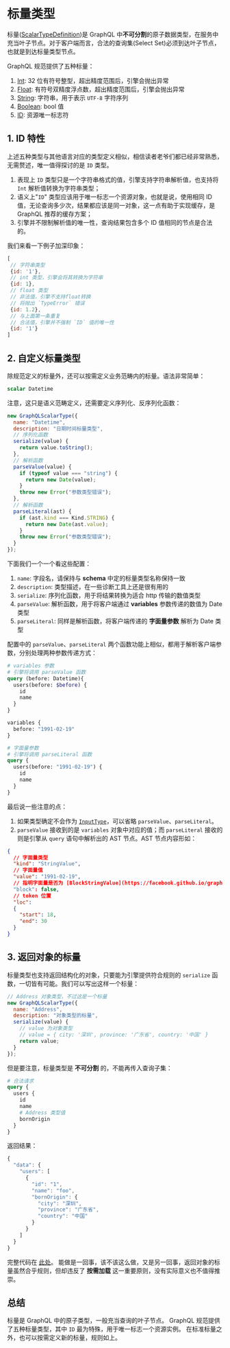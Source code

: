 # 标量类型

标量([ScalarTypeDefinition](https://facebook.github.io/graphql/June2018/#ScalarTypeDefinition))是 GraphQL 中**不可分割**的原子数据类型，在服务中充当叶子节点。对于客户端而言，合法的查询集(Select Set)必须到达叶子节点，也就是到达标量类型节点。

GraphQL 规范提供了五种标量：

1. [Int](https://facebook.github.io/graphql/June2018/#sec-Int): 32 位有符号整型，超出精度范围后，引擎会抛出异常
2. [Float](https://facebook.github.io/graphql/June2018/#sec-Float): 有符号双精度浮点数，超出精度范围后，引擎会抛出异常
3. [String](https://facebook.github.io/graphql/June2018/#sec-String): 字符串，用于表示 `UTF-8` 字符序列
4. [Boolean](https://facebook.github.io/graphql/June2018/#sec-Boolean): bool 值
5. [ID](https://facebook.github.io/graphql/June2018/#sec-ID): 资源唯一标志符

## 1. ID 特性

上述五种类型与其他语言对应的类型定义相似，相信读者老爷们都已经非常熟悉，无需赘述，唯一值得探讨的是 `ID` 类型。

1. 表现上 `ID` 类型只是一个字符串格式的值，引擎支持字符串解析值，也支持将 `Int` 解析值转换为字符串类型；
2. 语义上"`ID`" 类型应该用于唯一标志一个资源对象，也就是说，使用相同 ID 值，无论查询多少次，结果都应该是同一对象，这一点有助于实现缓存，是 GraphQL 推荐的缓存方案；
3. 引擎并不限制解析值的唯一性，查询结果包含多个 ID 值相同的节点是合法的。

我们来看一下例子加深印象：

```Javascript
[
 // 字符串类型
 {id: '1'},
 // int 类型，引擎会将其转换为字符串
 {id: 1},
 // float 类型
 // 非法值，引擎不支持float转换
 // 将抛出 `TypeError` 错误
 {id: 1.2},
 // 与上面第一条重复
 // 合法值，引擎并不强制 `ID` 值的唯一性
 {id: '1'}
]
```

## 2. 自定义标量类型

除规范定义的标量外，还可以按需定义业务范畴内的标量。语法非常简单：

```GraphQL
scalar Datetime
```

注意，这只是语义范畴定义，还需要定义序列化、反序列化函数：

```javascript
new GraphQLScalarType({
  name: "Datetime",
  description: "日期时间标量类型",
  // 序列化函数
  serialize(value) {
    return value.toString();
  },
  // 解析函数
  parseValue(value) {
    if (typeof value === "string") {
      return new Date(value);
    }
    throw new Error("参数类型错误");
  },
  // 解析函数
  parseLiteral(ast) {
    if (ast.kind === Kind.STRING) {
      return new Date(ast.value);
    }
    throw new Error("参数类型错误");
  }
});
```

下面我们一个一个看这些配置：

1. `name`: 字段名，请保持与 **schema** 中定的标量类型名称保持一致
2. `description`: 类型描述，在一些诊断工具上还是很有用的
3. `serialize`: 序列化函数，用于将结果转换为适合 http 传输的数值类型
4. `parseValue`: 解析函数，用于将客户端通过 **variables** 参数传递的数值为 Date 类型
5. `parseLiteral`: 同样是解析函数，将客户端传递的 **字面量参数** 解析为 Date 类型

配置中的 `parseValue`、`parseLiteral` 两个函数功能上相似，都用于解析客户端参数，分别处理两种参数传递方式：

```GraphQL
# variables 参数
# 引擎将调用 parseValue 函数
query (before: Datetime){
  users(before: $before) {
    id
    name
  }
}

variables {
  before: "1991-02-19"
}

# 字面量参数
# 引擎将调用 parseLiteral 函数
query {
  users(before: "1991-02-19") {
    id
    name
  }
}
```

最后说一些注意的点：

1. 如果类型确定不会作为 [`InputType`](https://facebook.github.io/graphql/June2018/#sec-Input-and-Output-Types)，可以省略 `parseValue`、`parseLiteral`。
2. `parseValue` 接收到的是 `variables` 对象中对应的值；而 `parseLiteral` 接收的则是引擎从 `query` 语句中解析出的 AST 节点。AST 节点内容形如：

```JSON
{
  // 字面量类型
  "kind": "StringValue",
  // 字面量值
  "value": "1991-02-19",
  // 指明字面量是否为 [BlockStringValue](https://facebook.github.io/graphql/June2018/#BlockStringValue()) 类型
  "block": false,
  // token 位置
  "loc":
  {
    "start": 18,
    "end": 30
  }
}
```

## 3. 返回对象的标量

标量类型也支持返回结构化的对象，只要能为引擎提供符合规则的 `serialize` 函数，一切皆有可能。我们可以写出这样一个标量：

```javascript
// Address 对象类型，不过这是一个标量
new GraphQLScalarType({
  name: "Address",
  description: "对象类型的标量",
  serialize(value) {
    // value 为对象类型
    // value = { city: '深圳', province: '广东省', country: '中国' }
    return value;
  }
});
```

但是要注意，标量类型是 **不可分割** 的，不能再传入查询子集：

```GraphQL
# 合法请求
query {
  users {
    id
    name
    # Address 类型值
    bornOrigin
  }
}
```

返回结果：

```javascript
{
  "data": {
    "users": [
      {
        "id": "1",
        "name": "foo",
        "bornOrigin": {
          "city": "深圳",
          "province": "广东省",
          "country": "中国"
        }
      }
    ]
  }
}
```

完整代码在 [此处](https://github.com/VanMess/graphql-examples/blob/master/ex1-scalar/index.js)。
能做是一回事，该不该这么做，又是另一回事，返回对象的标量虽然合乎规则，但却违反了 **按需加载** 这一重要原则，没有实际意义也不值得推崇。

## 总结

标量是 GraphQL 中的原子类型，一般充当查询的叶子节点。
GraphQL 规范提供了五种标量类型，其中 `ID` 最为特殊，用于唯一标志一个资源实例。
在标准标量之外，也可以按需定义新的标量，规则如上。
